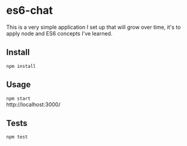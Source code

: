 # es6-chat

This is a very simple application I set up that will grow over time, it's to apply node and ES6 concepts I've learned.


## Install
`npm install`

## Usage
`npm start`  
http://localhost:3000/

## Tests
`npm test`
